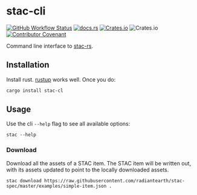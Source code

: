 # stac-cli

[![GitHub Workflow Status](https://img.shields.io/github/actions/workflow/status/gadomski/stac-rs/ci.yml?branch=main&style=for-the-badge)](https://github.com/gadomski/stac-rs/actions/workflows/ci.yml)
[![docs.rs](https://img.shields.io/docsrs/stac-cli?style=for-the-badge)](https://docs.rs/stac-cli/latest/stac_cli/)
[![Crates.io](https://img.shields.io/crates/v/stac-cli?style=for-the-badge)](https://crates.io/crates/stac-cli)
![Crates.io](https://img.shields.io/crates/l/stac-cli?style=for-the-badge)
[![Contributor Covenant](https://img.shields.io/badge/Contributor%20Covenant-2.1-4baaaa.svg?style=for-the-badge)](./CODE_OF_CONDUCT)

Command line interface to [stac-rs](https://github.com/gadomski/stac-rs).

## Installation

Install rust.
[rustup](https://rustup.rs/) works well.
Once you do:

```sh
cargo install stac-cl
```

## Usage

Use the cli `--help` flag to see all available options:

```shell
stac --help
```

### Download

Download all the assets of a STAC item.
The STAC item will be written out, with its assets updated to point to the locally downloaded assets.

```shell
stac download https://raw.githubusercontent.com/radiantearth/stac-spec/master/examples/simple-item.json .
```
